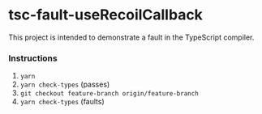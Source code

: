 # tsc-fault-useRecoilCallback

This project is intended to demonstrate a fault in the TypeScript compiler.

### Instructions

1. `yarn`
2. `yarn check-types` (passes)
3. `git checkout feature-branch origin/feature-branch`
4. `yarn check-types` (faults)
